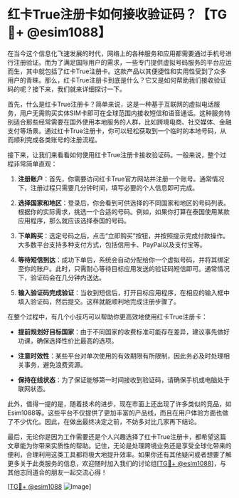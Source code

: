 # 红卡True注册卡如何接收验证码？【TG💪+ @esim1088】

在当今这个信息化飞速发展的时代，网络上的各种服务和应用都需要通过手机号进行注册验证。而为了满足国际用户的需求，一些专门提供虚拟号码服务的平台应运而生，其中就包括了红卡True注册卡。这款产品以其便捷性和实用性受到了众多用户的青睐。那么，红卡True注册卡到底是什么？它又是如何帮助我们接收验证码的呢？接下来，我们就来详细探讨一下。

首先，什么是红卡True注册卡？简单来说，这是一种基于互联网的虚拟电话服务，用户无需购买实体SIM卡即可在全球范围内接收短信和语音通话。这种服务特别适合那些经常需要在国外使用本地服务的人群，比如跨境电商、社交媒体、金融支付等场景。通过红卡True注册卡，你可以轻松获取到一个临时的本地号码，从而顺利完成各类账号的注册流程。

接下来，让我们来看看如何使用红卡True注册卡接收验证码。一般来说，整个过程非常简单直观：

1. **注册账户**：首先，你需要访问红卡True官方网站并注册一个账号。通常情况下，注册过程只需要几分钟时间，填写必要的个人信息即可完成。

2. **选择国家和地区**：登录后，你会看到可供选择的不同国家和地区的号码列表。根据你的实际需求，挑选一个合适的号码。例如，如果你打算在泰国使用某款应用程序，那么就应该选择泰国的号码。

3. **下单购买**：选定号码之后，点击“立即购买”按钮，并按照提示完成付款操作。大多数平台支持多种支付方式，包括信用卡、PayPal以及支付宝等。

4. **等待短信到达**：成功下单后，系统会自动分配给你一个虚拟号码，并将其绑定至你的账户。此时，只需耐心等待目标应用发送的验证码短信即可。通常情况下，验证码会在几分钟内送达。

5. **输入验证码完成验证**：当收到短信后，打开目标应用程序，在相应的输入框中填入验证码，然后提交。这样就能顺利地完成注册步骤了。

在整个过程中，有几个小技巧可以帮助你更高效地使用红卡True注册卡：

- **提前规划好目标国家**：由于不同国家的收费标准可能存在差异，建议事先做好功课，确保选择性价比最高的选项。
  
- **注意时效性**：某些平台对单次使用的有效期限有所限制，因此务必及时处理相关事务，避免浪费资源。
  
- **保持在线状态**：为了保证能够第一时间接收到验证码，请确保手机或电脑处于联网状态。

此外，值得一提的是，随着技术的进步，现在市面上还出现了许多类似的竞品，如Esim1088等。这些平台不仅提供了更加丰富的产品线，而且在用户体验方面也做了不少优化。因此，在做出最终决定之前，不妨多对比几家再下结论。

最后，无论你是因为工作需要还是个人兴趣选择了红卡True注册卡，都希望这篇文章能为你带来实质性的帮助。记住，无论是处理跨境业务还是享受全球化带来的便利，合理利用这类工具都将极大地提升效率。如果你还有其他疑问或者想要了解更多关于此类服务的信息，欢迎随时加入我们的讨论组[[TG💪+ @esim1088](https://t.me/s/esim1088)]，与其他志同道合的朋友一起交流心得！

[[TG💪+ @esim1088](https://t.me/s/esim1088) ![Image](https://i.postimg.cc/4NQfJmqS/Snipaste-2025-05-13-00-14-12.png)]
